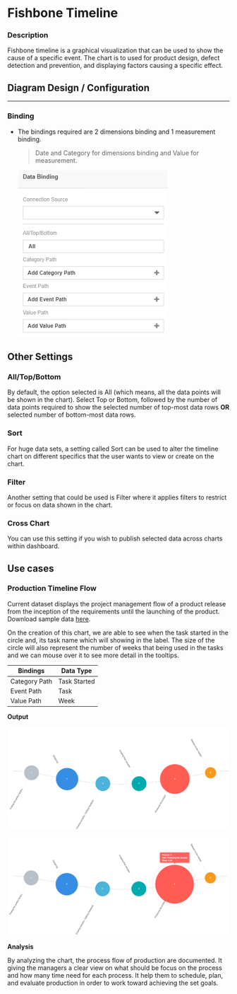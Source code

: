 # Fishbone Timeline
### Description

Fishbone timeline is a graphical visualization that can be used to show the cause of a specific event. The chart is to used for product design, defect detection and prevention, and displaying factors causing a specific effect.

## Diagram Design / Configuration
---
### Binding
- The bindings required are 2 dimensions binding and 1 measurement binding.
	>Date and Category for dimensions binding and Value for measurement.
	
	![Data-Binding](./images/fishbone-timeline/Data-Binding.png)
    
## Other Settings

### All/Top/Bottom

By default, the option selected is All (which means, all the data points will be shown in the chart). Select Top or Bottom, followed by the number of data points required to show the selected number of top-most data rows **OR** selected number of bottom-most data rows.

### Sort

For huge data sets, a setting called Sort can be used to alter the timeline chart on different specifics that the user wants to view or create on the chart.

### Filter

Another setting that could be used is Filter where it applies filters to restrict or focus on data shown in the chart.

### Cross Chart
You can use this setting if you wish to publish selected data across charts within dashboard.

## Use cases

### Production Timeline Flow
Current dataset displays the project management flow of a product release from the inception of the requirements until the launching of the product. Download sample data [here](./sample-data/fishbone-timeline/Production_Process.xlsx).

On the creation of this chart, we are able to see when the task started in the circle and, its task name which will showing in the label. The size of the circle will also represent the number of weeks that being used in the tasks and we can mouse over it to see more detail in the tooltips. 

|Bindings |Data Type|
|---|---|
|Category Path|Task Started|
|Event Path|Task|
|Value Path|Week|


**Output**

 ![use_case#2.1](./images/fishbone-timeline/use_case_%232.1.png)
 
 ![use_case_#2.2](./images/fishbone-timeline/use_case_%232.2.png)
 
 **Analysis**

By analyzing the chart, the process flow of production are documented. It giving the managers a clear view on what should be focus on the process and how many time need for each process. It help them to schedule, plan, and evaluate production in order to work toward achieving the set goals.
